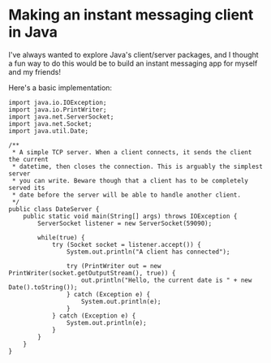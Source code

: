 # Making an instant messaging client in Java
I've always wanted to explore Java's client/server packages, and I thought a
fun way to do this would be to build an instant messaging app for myself and
my friends!

Here's a basic implementation:
```
import java.io.IOException;
import java.io.PrintWriter;
import java.net.ServerSocket;
import java.net.Socket;
import java.util.Date;

/**
 * A simple TCP server. When a client connects, it sends the client the current
 * datetime, then closes the connection. This is arguably the simplest server
 * you can write. Beware though that a client has to be completely served its
 * date before the server will be able to handle another client.
 */
public class DateServer {
    public static void main(String[] args) throws IOException {
		ServerSocket listener = new ServerSocket(59090);

		while(true) {
			try (Socket socket = listener.accept()) {
				System.out.println("A client has connected");
				
				try (PrintWriter out = new PrintWriter(socket.getOutputStream(), true)) {
					out.println("Hello, the current date is " + new Date().toString());
				} catch (Exception e) {
					System.out.println(e);
				}
			} catch (Exception e) {
				System.out.println(e);
			}
		}
	}
}
```
